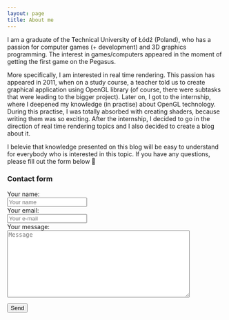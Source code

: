 ```yaml
---
layout: page
title: About me
---
```


I am a graduate of the Technical University of Łódź (Poland), who has a passion for computer games (+ development) and 3D graphics programming. The interest in games/computers appeared in the moment of getting the first game on the Pegasus.

More specifically, I am interested in real time rendering. This passion has appeared in 2011, when on a study course, a teacher told us to create graphical application using OpenGL library (of course, there were subtasks that were leading to the bigger project). Later on, I got to the internship, where I deepened my knowledge (in practise) about OpenGL technology. During this practise, I was totally absorbed with creating shaders, because writing them was so exciting. After the internship, I decided to go in the direction of real time rendering topics and I also decided to create a blog about it.

I belevie that knowledge presented on this blog will be easy to understand for everybody who is interested in this topic. If you have any questions, please fill out the form below 🙂

### Contact form

<form
  action="https://formspree.io/f/xyyogpdb"
  method="POST"
>
  <label>
    Your name:
    <input type="text" name="name" style="display: block;" minlength="3" maxlength="50" placeholder="Your name" required>
  </label>
  
  <label>
    Your email:
    <input type="email" name="_replyto" style="display: block;" placeholder="Your e-mail" required>
  </label>
 
  <label>
    Your message:
    <textarea name="message" style="display: block;" rows="10" cols="50" placeholder="Message" required></textarea>
  </label>
  
  <button type="submit" style="display: block;">Send</button>
</form>
